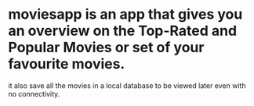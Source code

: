 # moviesapp is an app that gives you an overview on the Top-Rated and Popular Movies or set of your favourite movies.
it also save all the movies in a local database to be viewed later even with no connectivity.
